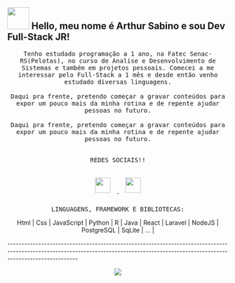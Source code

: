 ## <img src="https://raw.githubusercontent.com/alexnaiman/alexnaiman/master/resources/welcomeglitch.gif" width="50px" /> Hello, meu nome é Arthur Sabino e sou Dev Full-Stack JR!

<p align="center" >
  <samp>
   Tenho estudado programação a 1 ano, na Fatec Senac-RS(Pelotas), no curso de Analise e Desenvolvimento de Sistemas e também em projetos pessoais. Comecei     a me interessar pelo Full-Stack a 1 mês e desde então venho estudado diversas linguagens.
  </samp>
<br/><br/>
  <samp>
    Daqui pra frente, pretendo começar a gravar conteúdos para expor um pouco mais da minha rotina e de repente ajudar pessoas no futuro.
  </samp>
<br/><br/>
  <samp>
    Daqui pra frente, pretendo começar a gravar conteúdos para expor um pouco mais da minha rotina e de repente ajudar pessoas no futuro.
  </samp>
  <br/><br/>
</p>

<p align="center">
  <h align="center">
    <samp>
      REDES SOCIAIS!!
    </samp>
  <h/> 
  <br/><br/>
    
  <a href="https://www.linkedin.com/in/arthur-sabino-granvilla-da-silva-b096b4260/">
    <img src="https://raw.githubusercontent.com/alexnaiman/alexnaiman/master/resources/linkedin.webp"  width="35px" style="margin: 15px;" />
  </a>
  <a href="https://www.instagram.com/sabinoarthur_/">
    <img src="https://raw.githubusercontent.com/alexnaiman/alexnaiman/master/resources/instagram.webp"  width="35px" style="margin: 15px;" />
  </a>
</p>
  
<p align="center">
  <samp>
     LINGUAGENS, FRAMEWORK E BIBLIOTECAS: 
  </samp>
<p/>

<p align="center">
     Html | Css | JavaScript | Python | R | Java | React | Laravel | NodeJS | PostgreSQL | SqLite | ... | 
<p/>

<p> -------------------------------------------------------------------------------------------------------------------------------------------------------------------------------------
<p/> 

<p align="center">
   <img align="center" src="https://github-readme-stats.vercel.app/api?username=SabinoDS&theme=calm&show_icons=true" />
</p>


